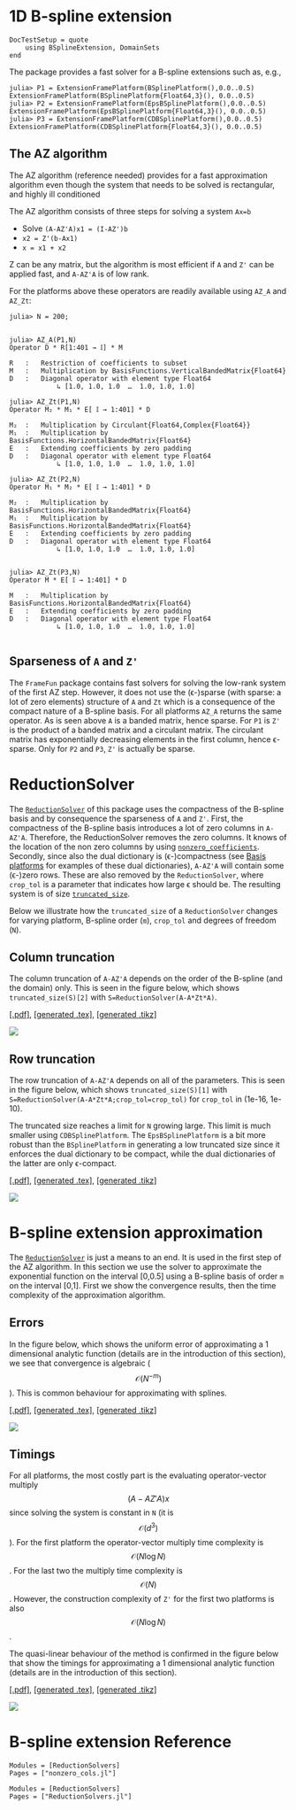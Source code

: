 
# 1D B-spline extension

```@meta
DocTestSetup = quote
    using BSplineExtension, DomainSets
end
```

The package provides a fast solver for a B-spline extensions such as, e.g.,
```jldoctest 1dframe
julia> P1 = ExtensionFramePlatform(BSplinePlatform(),0.0..0.5)
ExtensionFramePlatform(BSplinePlatform{Float64,3}(), 0.0..0.5)
julia> P2 = ExtensionFramePlatform(EpsBSplinePlatform(),0.0..0.5)
ExtensionFramePlatform(EpsBSplinePlatform{Float64,3}(), 0.0..0.5)
julia> P3 = ExtensionFramePlatform(CDBSplinePlatform(),0.0..0.5)
ExtensionFramePlatform(CDBSplinePlatform{Float64,3}(), 0.0..0.5)
```

## The AZ algorithm
The AZ algorithm (reference needed) provides for a fast approximation algorithm
even though the system that needs to be solved is rectangular, and highly ill conditioned

The AZ algorithm consists of three steps for solving a system `Ax=b`
- Solve `(A-AZ'A)x1 = (I-AZ')b`
- `x2 = Z'(b-Ax1)`
- `x = x1 + x2`

Z can be any matrix, but the algorithm is most efficient if `A` and `Z'` can be applied fast, and
`A-AZ'A` is of low rank.

For the platforms above these operators are readily available using `AZ_A` and `AZ_Zt`:
```jldoctest 1dframe
julia> N = 200;


julia> AZ_A(P1,N)
Operator D * R[1:401 → 𝕀] * M

R	:	Restriction of coefficients to subset
M	:	Multiplication by BasisFunctions.VerticalBandedMatrix{Float64}
D	:	Diagonal operator with element type Float64
		    ↳ [1.0, 1.0, 1.0  …  1.0, 1.0, 1.0]

julia> AZ_Zt(P1,N)
Operator M₂ * M₁ * E[ 𝕀 → 1:401] * D

M₂	:	Multiplication by Circulant{Float64,Complex{Float64}}
M₁	:	Multiplication by BasisFunctions.HorizontalBandedMatrix{Float64}
E	:	Extending coefficients by zero padding
D	:	Diagonal operator with element type Float64
		    ↳ [1.0, 1.0, 1.0  …  1.0, 1.0, 1.0]

julia> AZ_Zt(P2,N)
Operator M₁ * M₂ * E[ 𝕀 → 1:401] * D

M₂	:	Multiplication by BasisFunctions.HorizontalBandedMatrix{Float64}
M₁	:	Multiplication by BasisFunctions.HorizontalBandedMatrix{Float64}
E	:	Extending coefficients by zero padding
D	:	Diagonal operator with element type Float64
		    ↳ [1.0, 1.0, 1.0  …  1.0, 1.0, 1.0]


julia> AZ_Zt(P3,N)
Operator M * E[ 𝕀 → 1:401] * D

M	:	Multiplication by BasisFunctions.HorizontalBandedMatrix{Float64}
E	:	Extending coefficients by zero padding
D	:	Diagonal operator with element type Float64
		    ↳ [1.0, 1.0, 1.0  …  1.0, 1.0, 1.0]


```

## Sparseness of `A` and `Z'`
The `FrameFun` package contains fast solvers for solving the low-rank system of
the first AZ step. However, it does not use the (ϵ-)sparse (with sparse: a lot of zero elements)
structure of `A` and `Zt`
which is a consequence of the compact nature of a B-spline basis.
For all platforms `AZ_A` returns the same operator. As is seen above `A` is a banded matrix, hence sparse.
For `P1` is `Z'` is the product of a banded matrix and a circulant matrix.
The circulant matrix has exponentially decreasing elements in the first column, hence ϵ-sparse.
Only for `P2` and `P3`, `Z'` is actually be sparse.

# ReductionSolver
The [`ReductionSolver`](@ref) of this package uses the compactness of the B-spline
basis and by consequence the sparseness of `A` and `Z'`.
First, the compactness of the B-spline basis introduces a lot of zero columns in `A-AZ'A`.
Therefore, the ReductionSolver removes the zero columns. It knows of the location of
the non zero columns by using [`nonzero_coefficients`](@ref).
Secondly, since also the dual dictionary is (ϵ-)compactness (see [Basis platforms](@ref) for examples of these dual dictionaries),
`A-AZ'A` will contain some (ϵ-)zero rows. These are also removed by the `ReductionSolver`, where `crop_tol` is a parameter that
indicates how large ϵ should be. The resulting system is of size [`truncated_size`](@ref).

Below we illustrate how the `truncated_size` of a `ReductionSolver` changes for varying
platform, B-spline order (`m`), `crop_tol` and degrees of freedom (`N`).

## Column truncation
The column truncation of `A-AZ'A` depends on the order of the B-spline (and the domain) only.
This is seen in the figure below, which shows `truncated_size(S)[2]` with `S=ReductionSolver(A-A*Zt*A)`.


[\[.pdf\]](figs/truncated_size_1.pdf), [\[generated .tex\]](figs/truncated_size_1.tex), [\[generated .tikz\]](figs/truncated_size_1.tikz)

![](figs/truncated_size_1.svg)

## Row truncation
The row truncation of `A-AZ'A` depends on all of the parameters.
This is seen in the figure below, which shows `truncated_size(S)[1]` with
`S=ReductionSolver(A-A*Zt*A;crop_tol=crop_tol)`
for `crop_tol` in (1e-16, 1e-10).

The truncated size reaches a limit for `N` growing large. This limit is much smaller using `CDBSplinePlatform`.
The `EpsBSplinePlatform` is a bit more robust  than the `BSplinePlatform` in generating a low truncated size
since it enforces the dual dictionary to be
compact, while the dual dictionaries of the latter are only ϵ-compact.



[\[.pdf\]](figs/truncated_size_2.pdf), [\[generated .tex\]](figs/truncated_size_2.tex), [\[generated .tikz\]](figs/truncated_size_2.tikz)

![](figs/truncated_size_2.svg)

# B-spline extension approximation
The [`ReductionSolver`](@ref) is just a means to an end. It is used in the
first step of the AZ algorithm. In this section we use the solver to approximate
the exponential function on the interval [0,0.5] using a B-spline basis of order
`m` on the interval [0,1]. First we show the convergence results, then the time complexity
of the approximation algorithm.

## Errors
In the figure below, which shows the uniform error of approximating a 1 dimensional analytic function (details are in the introduction of this section),
 we see that convergence is algebraic ($$\mathcal O(N^{-m})$$).
This is common behaviour for approximating with splines.

[\[.pdf\]](figs/1derrors.pdf), [\[generated .tex\]](figs/1derrors.tex), [\[generated .tikz\]](figs/1derrors.tikz)

![](figs/1derrors.svg)

## Timings
For all platforms, the most costly part is the evaluating operator-vector multiply $$(A-AZ'A)x$$ since
solving the system is constant in `N` (it is $$\mathcal O(d^3)$$).
For the first platform the operator-vector multiply time complexity is $$\mathcal O(N\log N)$$. For the
last two the multiply time complexity is $$\mathcal O(N)$$. However, the construction complexity of `Z'` for the first two
platforms is also $$\mathcal O(N\log N)$$.  

The quasi-linear behaviour of the method is confirmed in the figure below that
show the timings for approximating a 1 dimensional analytic function
    (details are in the introduction of this section).

[\[.pdf\]](figs/1dtimings.pdf), [\[generated .tex\]](figs/1dtimings.tex), [\[generated .tikz\]](figs/1dtimings.tikz)

![](figs/1dtimings.svg)



# B-spline extension Reference

```@autodocs
Modules = [ReductionSolvers]
Pages = ["nonzero_cols.jl"]
```

```@autodocs
Modules = [ReductionSolvers]
Pages = ["ReductionSolvers.jl"]
```
